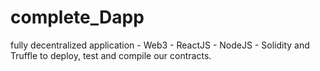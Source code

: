 # complete_Dapp
fully decentralized application - Web3 - ReactJS - NodeJS - Solidity  and Truffle to deploy, test and compile our contracts.
